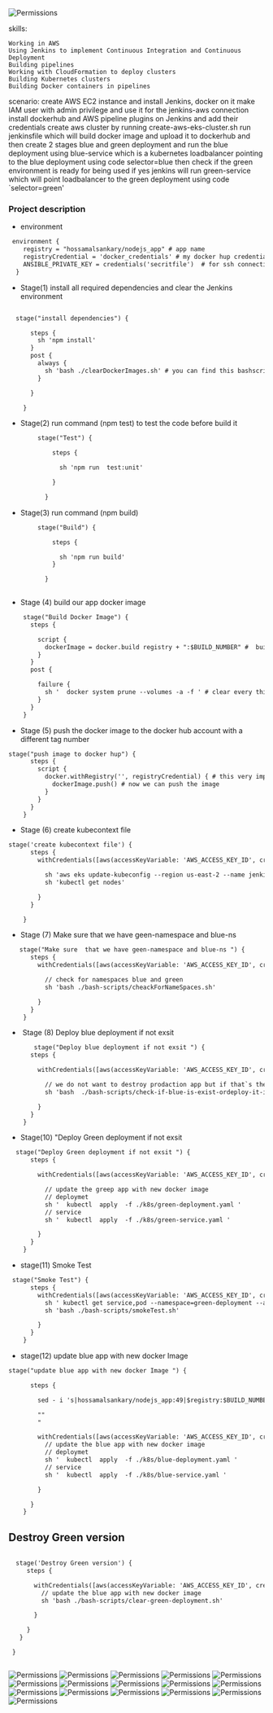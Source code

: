 <img src="/images/digram.png" alt="Permissions" />



skills:

    Working in AWS
    Using Jenkins to implement Continuous Integration and Continuous Deployment
    Building pipelines
    Working with CloudFormation to deploy clusters
    Building Kubernetes clusters
    Building Docker containers in pipelines

scenario:
    create AWS EC2 instance and install Jenkins, docker on it
    make IAM user with admin privilege and use it for the jenkins-aws connection
    install dockerhub and AWS pipeline plugins on Jenkins and add their credentials
    create aws cluster by running create-aws-eks-cluster.sh
    run jenkinsfile which will build docker image and upload it to dockerhub and then create 2 stages blue and green deployment and run the blue deployment using blue-service which is a kubernetes loadbalancer pointing to the blue deployment using code selector=blue then check if the green environment is ready for being used if yes jenkins will run green-service which will point loadbalancer to the green deployment using code `selector=green'



### Project description

- environment 
```diff 
 environment {
    registry = "hossamalsankary/nodejs_app" # app name
    registryCredential = 'docker_credentials' # my docker hup credentials 
    ANSIBLE_PRIVATE_KEY = credentials('secritfile')  # for ssh connection secret.pem file 
  }
```
- Stage(1) install all required dependencies and clear the Jenkins environment
```diff 

  stage("install dependencies") {

      steps {
        sh 'npm install'
      }
      post {
        always {
          sh 'bash ./clearDockerImages.sh' # you can find this bashscript here[link]("/clearDockerImages.sh")
        }

      }

    }

```


- Stage(2) run command (npm test)  to test the code before build it
```diff 
        stage("Test") {

            steps {

              sh 'npm run  test:unit'

            }

          }
```

- Stage(3) run command (npm build)
```diff
        stage("Build") {

            steps {

              sh 'npm run build'
            }

          }
           

```

- Stage (4) build our app docker image
```diff 
    stage("Build Docker Image") {
      steps {

        script {
          dockerImage = docker.build registry + ":$BUILD_NUMBER" #  build the app  in node.js container you can find the docker file here []()
        }
      }
      post {

        failure {
          sh '  docker system prune --volumes -a -f ' # clear every thing 
        }
      }
    }
```

- Stage (5) push the docker image to the docker hub account with a different tag number
``` diff 
stage("push image to docker hup") {
      steps {
        script {
          docker.withRegistry('', registryCredential) { # this very importaint to login with registryCredential
            dockerImage.push() # now we can push the image
          }
        }
      }
    }
```

- Stage (6) create kubecontext file
```diff 
stage('create kubecontext file') {
      steps {
        withCredentials([aws(accessKeyVariable: 'AWS_ACCESS_KEY_ID', credentialsId: 'aws', secretKeyVariable: 'AWS_SECRET_ACCESS_KEY')]) {

          sh 'aws eks update-kubeconfig --region us-east-2 --name jenkins-cluster '
          sh 'kubectl get nodes'

        }
      }

    }

```

- Stage (7) Make sure  that we have geen-namespace and blue-ns 
```diff 
   stage("Make sure  that we have geen-namespace and blue-ns ") {
      steps {
        withCredentials([aws(accessKeyVariable: 'AWS_ACCESS_KEY_ID', credentialsId: 'aws', secretKeyVariable: 'AWS_SECRET_ACCESS_KEY')]) {

          // check for namespaces blue and green
          sh 'bash ./bash-scripts/cheackForNameSpaces.sh'

        }
      }
    }
```
-  Stage (8) Deploy blue deployment if not exsit 
```diff 
       stage("Deploy blue deployment if not exsit ") {
      steps {

        withCredentials([aws(accessKeyVariable: 'AWS_ACCESS_KEY_ID', credentialsId: 'aws', secretKeyVariable: 'AWS_SECRET_ACCESS_KEY')]) {

          // we do not want to destroy prodaction app but if that`s the first pipline deploy if anyway
          sh 'bash  ./bash-scripts/check-if-blue-is-exist-ordeploy-it-if-not.sh'

        }
      }
    }
```

- Stage(10) "Deploy Green deployment if not exsit 
```diff 
  stage("Deploy Green deployment if not exsit ") {
      steps {

        withCredentials([aws(accessKeyVariable: 'AWS_ACCESS_KEY_ID', credentialsId: 'aws', secretKeyVariable: 'AWS_SECRET_ACCESS_KEY')]) {

          // update the greep app with new docker image
          // deploymet
          sh '  kubectl  apply  -f ./k8s/green-deployment.yaml '
          // service
          sh '  kubectl  apply  -f ./k8s/green-service.yaml '

        }
      }
    }
```


- stage(11) Smoke Test
```diff 
 stage("Smoke Test") {
      steps {
        withCredentials([aws(accessKeyVariable: 'AWS_ACCESS_KEY_ID', credentialsId: 'aws', secretKeyVariable: 'AWS_SECRET_ACCESS_KEY')]) {
          sh ' kubectl get service,pod --namespace=green-deployment --all-namespaces=true'
          sh 'bash ./bash-scripts/smokeTest.sh'

        }
      }
    }
```


- stage(12) update blue app with new docker Image
```diff
stage("update blue app with new docker Image ") {

      steps {

        sed - i 's|hossamalsankary/nodejs_app:49|$registry:$BUILD_NUMBER|g'. / k8s / green - deployment.yaml

        ""
        "

        withCredentials([aws(accessKeyVariable: 'AWS_ACCESS_KEY_ID', credentialsId: 'aws', secretKeyVariable: 'AWS_SECRET_ACCESS_KEY')]) {
          // update the blue app with new docker image
          // deploymet
          sh '  kubectl  apply  -f ./k8s/blue-deployment.yaml '
          // service
          sh '  kubectl  apply  -f ./k8s/blue-service.yaml '

        }

      }
    }

 ```
## Destroy Green version
 ```diff 
 
   stage('Destroy Green version') {
      steps {

        withCredentials([aws(accessKeyVariable: 'AWS_ACCESS_KEY_ID', credentialsId: 'aws', secretKeyVariable: 'AWS_SECRET_ACCESS_KEY')]) {
          // update the blue app with new docker image
          sh 'bash ./bash-scripts/clear-green-deployment.sh'

        }

      }
    }

  }
 ```

 ```
 ```
 <img src="/images/Screenshot from 2022-11-24 14-54-48.png.png" alt="Permissions" />
 
  <img src="/images/11.png" alt="Permissions" />
 <img src="/images/1.png" alt="Permissions" />


 <img src="/images/2.png" alt="Permissions" />

<img src="/images/3.png" alt="Permissions" />

<img src="/images/4.png" alt="Permissions" />


<img src="/images/5.png" alt="Permissions" />


<img src="/images/8.png" alt="Permissions" />


 <img src="/images/6.png" alt="Permissions" />
 
 <img src="/images/9.png" alt="Permissions" />

<img src="/images/10.png" alt="Permissions" />

 <img src="/images/13.png" alt="Permissions" />
 <img src="/images/14.png" alt="Permissions" />
 <img src="/images/15.png" alt="Permissions" />
 <img src="/images/16.png" alt="Permissions" />
 <img src="/images/17.png" alt="Permissions" />
